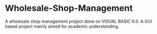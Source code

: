 # Wholesale-Shop-Management
A wholesale shop management project done on VISUAL BASIC 6.0. A GUI based project mainly aimed for academic understanding. 
